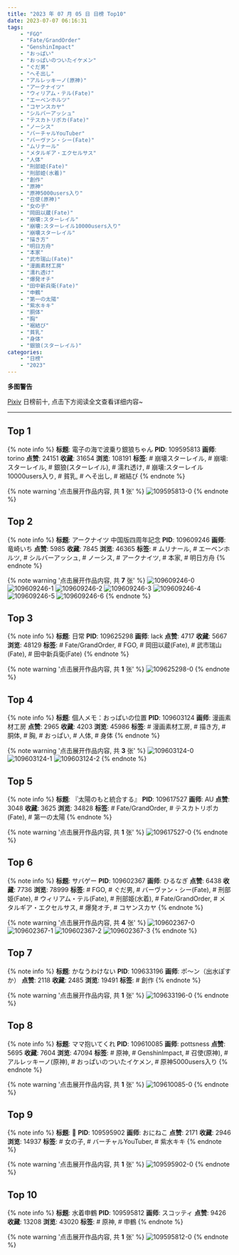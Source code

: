 ```yaml
---
title: "2023 年 07 月 05 日 日榜 Top10"
date: 2023-07-07 06:16:31
tags:
    - "FGO"
    - "Fate/GrandOrder"
    - "GenshinImpact"
    - "おっぱい"
    - "おっぱいのついたイケメン"
    - "ぐだ男"
    - "へそ出し"
    - "アルレッキーノ(原神)"
    - "アークナイツ"
    - "ウィリアム・テル(Fate)"
    - "エーベンホルツ"
    - "コヤンスカヤ"
    - "シルバーアッシュ"
    - "テスカトリポカ(Fate)"
    - "ノーシス"
    - "バーチャルYouTuber"
    - "バーヴァン・シー(Fate)"
    - "ムリナール"
    - "メタルギア・エクセルサス"
    - "人体"
    - "刑部姫(Fate)"
    - "刑部姫(水着)"
    - "創作"
    - "原神"
    - "原神5000users入り"
    - "召使(原神)"
    - "女の子"
    - "岡田以蔵(Fate)"
    - "崩壊:スターレイル"
    - "崩壊:スターレイル10000users入り"
    - "崩壊スターレイル"
    - "描き方"
    - "明日方舟"
    - "本家"
    - "武市瑞山(Fate)"
    - "漫画素材工房"
    - "濡れ透け"
    - "爆発オチ"
    - "田中新兵衛(Fate)"
    - "申鶴"
    - "第一の太陽"
    - "紫水キキ"
    - "胴体"
    - "胸"
    - "裾結び"
    - "貧乳"
    - "身体"
    - "銀狼(スターレイル)"
categories:
    - "日榜"
    - "2023"
---
```


<i class="fa fa-triangle-exclamation"></i>**多图警告**<i class="fa fa-triangle-exclamation"></i>

[Pixiv](https://www.pixiv.net/) 日榜前十, 点击下方阅读全文查看详细内容~

<!-- more -->

---

## Top 1

{% note info %}
**标题**: 電子の海で波乗り銀狼ちゃん
**PID**: 109595813 **画师**: torino
**点赞**: 24151 **收藏**: 31654 **浏览**: 108191
**标签**: # 崩壊スターレイル, # 崩壊:スターレイル, # 銀狼(スターレイル), # 濡れ透け, # 崩壊:スターレイル10000users入り, # 貧乳, # へそ出し, # 裾結び
{% endnote %}

{% note warning '点击展开作品内容, 共 **1** 张' %}
![109595813-0](https://i.pixiv.re/img-original/img/2023/07/04/00/00/31/109595813_p0.jpg)
{% endnote %}

## Top 2

{% note info %}
**标题**: アークナイツ 中国版四周年記念
**PID**: 109609246 **画师**: 竜崎いち
**点赞**: 5985 **收藏**: 7845 **浏览**: 46365
**标签**: # ムリナール, # エーベンホルツ, # シルバーアッシュ, # ノーシス, # アークナイツ, # 本家, # 明日方舟
{% endnote %}

{% note warning '点击展开作品内容, 共 **7** 张' %}
![109609246-0](https://i.pixiv.re/img-original/img/2023/07/04/13/52/32/109609246_p0.jpg)
![109609246-1](https://i.pixiv.re/img-original/img/2023/07/04/13/52/32/109609246_p1.jpg)
![109609246-2](https://i.pixiv.re/img-original/img/2023/07/04/13/52/32/109609246_p2.jpg)
![109609246-3](https://i.pixiv.re/img-original/img/2023/07/04/13/52/32/109609246_p3.jpg)
![109609246-4](https://i.pixiv.re/img-original/img/2023/07/04/13/52/32/109609246_p4.jpg)
![109609246-5](https://i.pixiv.re/img-original/img/2023/07/04/13/52/32/109609246_p5.jpg)
![109609246-6](https://i.pixiv.re/img-original/img/2023/07/04/13/52/32/109609246_p6.jpg)
{% endnote %}

## Top 3

{% note info %}
**标题**: 日常
**PID**: 109625298 **画师**: lack
**点赞**: 4717 **收藏**: 5667 **浏览**: 48129
**标签**: # Fate/GrandOrder, # FGO, # 岡田以蔵(Fate), # 武市瑞山(Fate), # 田中新兵衛(Fate)
{% endnote %}

{% note warning '点击展开作品内容, 共 **1** 张' %}
![109625298-0](https://i.pixiv.re/img-original/img/2023/07/05/00/00/29/109625298_p0.jpg)
{% endnote %}

## Top 4

{% note info %}
**标题**: 個人メモ：おっぱいの位置
**PID**: 109603124 **画师**: 漫画素材工房
**点赞**: 2965 **收藏**: 4203 **浏览**: 45986
**标签**: # 漫画素材工房, # 描き方, # 胴体, # 胸, # おっぱい, # 人体, # 身体
{% endnote %}

{% note warning '点击展开作品内容, 共 **3** 张' %}
![109603124-0](https://i.pixiv.re/img-original/img/2023/07/05/18/10/25/109603124_p0.jpg)
![109603124-1](https://i.pixiv.re/img-original/img/2023/07/05/18/10/25/109603124_p1.jpg)
![109603124-2](https://i.pixiv.re/img-original/img/2023/07/05/18/10/25/109603124_p2.jpg)
{% endnote %}

## Top 5

{% note info %}
**标题**: 『太陽のもと統合する』
**PID**: 109617527 **画师**: AU
**点赞**: 3048 **收藏**: 3625 **浏览**: 34828
**标签**: # Fate/GrandOrder, # テスカトリポカ(Fate), # 第一の太陽
{% endnote %}

{% note warning '点击展开作品内容, 共 **1** 张' %}
![109617527-0](https://i.pixiv.re/img-original/img/2023/07/04/20/18/49/109617527_p0.png)
{% endnote %}

## Top 6

{% note info %}
**标题**: サバゲー
**PID**: 109602367 **画师**: ひるなぎ
**点赞**: 6438 **收藏**: 7736 **浏览**: 78999
**标签**: # FGO, # ぐだ男, # バーヴァン・シー(Fate), # 刑部姫(Fate), # ウィリアム・テル(Fate), # 刑部姫(水着), # Fate/GrandOrder, # メタルギア・エクセルサス, # 爆発オチ, # コヤンスカヤ
{% endnote %}

{% note warning '点击展开作品内容, 共 **4** 张' %}
![109602367-0](https://i.pixiv.re/img-original/img/2023/07/04/06/00/07/109602367_p0.jpg)
![109602367-1](https://i.pixiv.re/img-original/img/2023/07/04/06/00/07/109602367_p1.jpg)
![109602367-2](https://i.pixiv.re/img-original/img/2023/07/04/06/00/07/109602367_p2.jpg)
![109602367-3](https://i.pixiv.re/img-original/img/2023/07/04/06/00/07/109602367_p3.jpg)
{% endnote %}

## Top 7

{% note info %}
**标题**: かなうわけない
**PID**: 109633196 **画师**: ポ～ン（出水ぽすか）
**点赞**: 2118 **收藏**: 2485 **浏览**: 19491
**标签**: # 創作
{% endnote %}

{% note warning '点击展开作品内容, 共 **1** 张' %}
![109633196-0](https://i.pixiv.re/img-original/img/2023/07/05/07/30/01/109633196_p0.jpg)
{% endnote %}

## Top 8

{% note info %}
**标题**: ママ抱いてくれ
**PID**: 109610085 **画师**: pottsness
**点赞**: 5695 **收藏**: 7604 **浏览**: 47094
**标签**: # 原神, # GenshinImpact, # 召使(原神), # アルレッキーノ(原神), # おっぱいのついたイケメン, # 原神5000users入り
{% endnote %}

{% note warning '点击展开作品内容, 共 **1** 张' %}
![109610085-0](https://i.pixiv.re/img-original/img/2023/07/04/14/47/44/109610085_p0.jpg)
{% endnote %}

## Top 9

{% note info %}
**标题**: 🧸
**PID**: 109595902 **画师**: おにねこ
**点赞**: 2171 **收藏**: 2946 **浏览**: 14937
**标签**: # 女の子, # バーチャルYouTuber, # 紫水キキ
{% endnote %}

{% note warning '点击展开作品内容, 共 **1** 张' %}
![109595902-0](https://i.pixiv.re/img-original/img/2023/07/04/00/01/00/109595902_p0.jpg)
{% endnote %}

## Top 10

{% note info %}
**标题**: 水着申鶴
**PID**: 109595812 **画师**: スコッティ
**点赞**: 9426 **收藏**: 13208 **浏览**: 43020
**标签**: # 原神, # 申鶴
{% endnote %}

{% note warning '点击展开作品内容, 共 **1** 张' %}
![109595812-0](https://i.pixiv.re/img-original/img/2023/07/04/00/00/31/109595812_p0.jpg)
{% endnote %}
